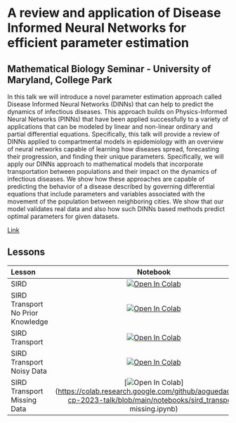 # A review and application of Disease Informed Neural Networks for efficient parameter estimation

## Mathematical Biology Seminar - University of Maryland, College Park

 In this talk we will introduce a novel parameter estimation approach called Disease Informed Neural Networks (DINNs) that can help to predict the dynamics of infectious diseases. This approach builds on Physics-Informed Neural Networks (PINNs) that have been applied successfully to a variety of applications that can be modeled by linear and non-linear ordinary and partial differential equations. Specifically, this talk will provide a review of DINNs applied to compartmental models in epidemiology with an overview of neural networks capable of learning how diseases spread, forecasting their progression, and finding their unique parameters. Specifically, we will apply our DINNs approach to mathematical models that incorporate transportation between populations and their impact on the dynamics of infectious diseases. We show how these approaches are capable of predicting the behavior of a disease described by governing differential equations that include parameters and variables associated with the movement of the population between neighboring cities. We show that our model validates real data and also how such DINNs based methods predict optimal parameters for given datasets.

[Link](https://www-math.umd.edu/research/seminars/math-biology.html#view-abstract-18)

## Lessons

| Lesson                             | Notebook             |
| :-------------------------------- | :-------------------: |
| SIRD | [![Open In Colab](https://colab.research.google.com/assets/colab-badge.svg)](https://colab.research.google.com/github/aoguedao/umd-cp-2023-talk/blob/main/notebooks/sird.ipynb) |
| SIRD Transport No Prior Knowledge| [![Open In Colab](https://colab.research.google.com/assets/colab-badge.svg)](https://colab.research.google.com/github/aoguedao/umd-cp-2023-talk/blob/main/notebooks/sird_transport_no_prior_knowledge.ipynb) |
| SIRD Transport| [![Open In Colab](https://colab.research.google.com/assets/colab-badge.svg)](https://colab.research.google.com/github/aoguedao/umd-cp-2023-talk/blob/main/notebooks/sird_transport.ipynb) |
| SIRD Transport Noisy Data | [![Open In Colab](https://colab.research.google.com/assets/colab-badge.svg)](https://colab.research.google.com/github/aoguedao/umd-cp-2023-talk/blob/main/notebooks/sird_transport_noise.ipynb) |
| SIRD Transport Missing Data| [![Open In Colab](https://colab.research.google.com/assets/colab-badge.svg)](https://colab.research.google.com/github/aoguedao/umd-cp-2023-talk/blob/main/notebooks/sird_transport_ missing.ipynb) |

